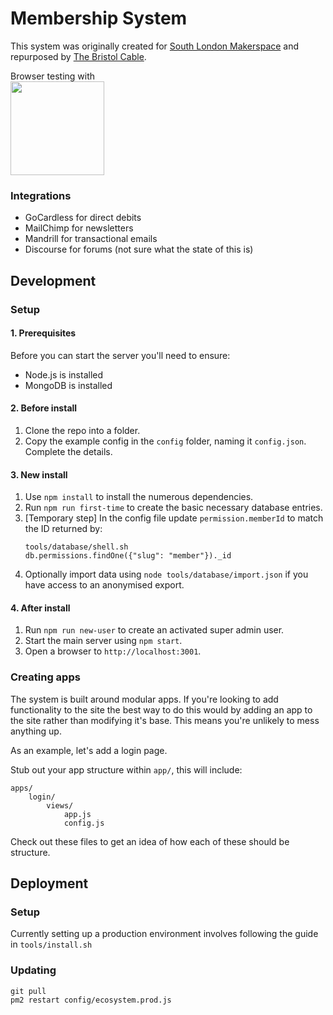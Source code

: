# Membership System

This system was originally created for
[South London Makerspace](http://southlondonmakerspace.org)
and repurposed by [The Bristol Cable](https://thebristolcable.org).

Browser testing with<br/>
<a href="https://www.browserstack.com/"><img src="https://user-images.githubusercontent.com/2084823/46341120-52388b00-c62f-11e8-8f41-270915ccc03b.png" width="150" /></a>

### Integrations
- GoCardless for direct debits
- MailChimp for newsletters
- Mandrill for transactional emails
- Discourse for forums (not sure what the state of this is)

## Development

### Setup

#### 1. Prerequisites
Before you can start the server you'll need to ensure:

- Node.js is installed
- MongoDB is installed

#### 2. Before install
1. Clone the repo into a folder.
1. Copy the example config in the `config` folder, naming it `config.json`.
   Complete the details.

#### 3. New install
1. Use `npm install` to install the numerous dependencies.
1. Run `npm run first-time` to create the basic necessary database entries.
1. [Temporary step] In the config file update `permission.memberId` to match
   the ID returned by:
   ```
   tools/database/shell.sh
   db.permissions.findOne({"slug": "member"})._id
   ```
1. Optionally import data using `node tools/database/import.json` if you have
   access to an anonymised export.

#### 4. After install
1. Run `npm run new-user` to create an activated super admin user.
1. Start the main server using `npm start`.
1. Open a browser to `http://localhost:3001`.

### Creating apps
The system is built around modular apps. If you're looking to add functionality
to the site the best way to do this would by adding an app to the site rather
than modifying it's base. This means you're unlikely to mess anything up.

As an example, let's add a login page.

Stub out your app structure within `app/`, this will include:

	apps/
		login/
			views/
				app.js
				config.js

Check out these files to get an idea of how each of these should be structure.

## Deployment

### Setup

Currently setting up a production environment involves following the guide in
`tools/install.sh`

### Updating

```
git pull
pm2 restart config/ecosystem.prod.js
```
